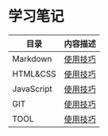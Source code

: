# 学习笔记

|目录 | 内容描述
|- | -:|
Markdown | [使用技巧](./MarkDown)
HTML&CSS | [使用技巧](./HTML&CSS)
JavaScript | [使用技巧](./JavaScript/index.md)
GIT | [使用技巧](./GIT/index.md)
TOOL | [使用技巧](./Tool/index.md)